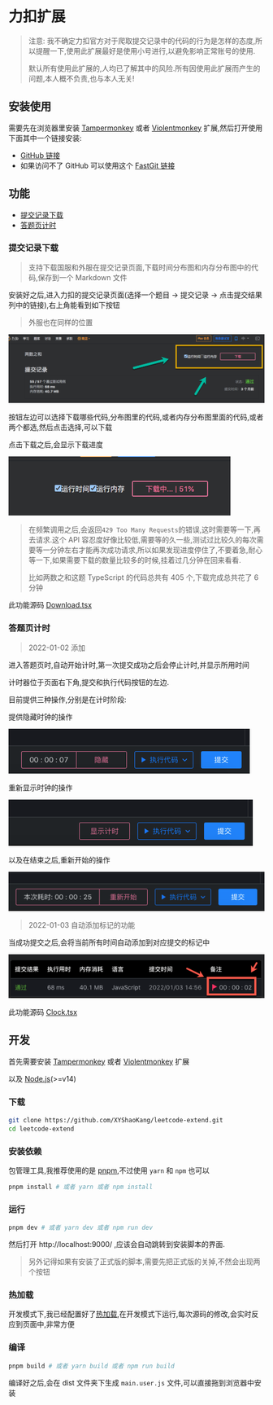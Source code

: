 # 力扣扩展

> 注意: 我不确定力扣官方对于爬取提交记录中的代码的行为是怎样的态度,所以提醒一下,使用此扩展最好是使用小号进行,以避免影响正常账号的使用.
>
> 默认所有使用此扩展的,人均已了解其中的风险.所有因使用此扩展而产生的问题,本人概不负责,也与本人无关!

## 安装使用

需要先在浏览器里安装 [Tampermonkey](https://www.tampermonkey.net/) 或者 [Violentmonkey](https://violentmonkey.github.io/) 扩展,然后打开使用下面其中一个链接安装:

- [GitHub 链接](https://github.com/XYShaoKang/leetcode-extend/raw/master/dist/main.user.js)
- 如果访问不了 GitHub 可以使用这个 [FastGit 链接](https://hub.fastgit.org/XYShaoKang/leetcode-extend/raw/master/dist/main.user.js)

## 功能

- [提交记录下载](#提交记录下载)
- [答题页计时](#答题页计时)

### 提交记录下载

> 支持下载国服和外服在提交记录页面,下载时间分布图和内存分布图中的代码,保存到一个 Markdown 文件

安装好之后,进入力扣的提交记录页面(选择一个题目 -> 提交记录 -> 点击提交结果列中的链接),右上角能看到如下按钮

> 外服也在同样的位置

![](docs/assets/submission-detail-download.png)

按钮左边可以选择下载哪些代码,分布图里的代码,或者内存分布图里面的代码,或者两个都选,然后点击选择,可以下载

点击下载之后,会显示下载进度

![](docs/assets/submission-detail-download-progress.png)

> 在频繁调用之后,会返回`429 Too Many Requests`的错误,这时需要等一下,再去请求.这个 API 容忍度好像比较低,需要等的久一些,测试过比较久的每次需要等一分钟左右才能再次成功请求,所以如果发现进度停住了,不要着急,耐心等一下,如果需要下载的数量比较多的时候,挂着过几分钟在回来看看.
>
> 比如两数之和这题 TypeScript 的代码总共有 405 个,下载完成总共花了 6 分钟

此功能源码 [Download.tsx](./src/page/submissions-detail/Download.tsx)

### 答题页计时

> 2022-01-02 添加

进入答题页时,自动开始计时,第一次提交成功之后会停止计时,并显示所用时间

计时器位于页面右下角,提交和执行代码按钮的左边.

目前提供三种操作,分别是在计时阶段:

提供隐藏时钟的操作

![](docs/assets/hidden.png)

重新显示时钟的操作

![](docs/assets/show.png)

以及在结束之后,重新开始的操作

![](docs/assets/restart.png)

> 2022-01-03 自动添加标记的功能

当成功提交之后,会将当前所有时间自动添加到对应提交的标记中

![](docs/assets/mark.png)

此功能源码 [Clock.tsx](./src/page/problems/Clock.tsx)

## 开发

首先需要安装 [Tampermonkey](https://www.tampermonkey.net/) 或者 [Violentmonkey](https://violentmonkey.github.io/) 扩展

以及 [Node.js](https://nodejs.org/en/download/)(>=v14)

### 下载

```sh
git clone https://github.com/XYShaoKang/leetcode-extend.git
cd leetcode-extend
```

### 安装依赖

包管理工具,我推荐使用的是 [pnpm](https://pnpm.io/),不过使用 `yarn` 和 `npm` 也可以

```sh
pnpm install # 或者 yarn 或者 npm install
```

### 运行

```sh
pnpm dev # 或者 yarn dev 或者 npm run dev
```

然后打开 http://localhost:9000/ ,应该会自动跳转到安装脚本的界面.

> 另外记得如果有安装了正式版的脚本,需要先把正式版的关掉,不然会出现两个按钮

### 热加载

开发模式下,我已经配置好了[热加载](https://webpack.js.org/concepts/hot-module-replacement/),在开发模式下运行,每次源码的修改,会实时反应到页面中,非常方便

### 编译

```sh
pnpm build # 或者 yarn build 或者 npm run build
```

编译好之后,会在 dist 文件夹下生成 `main.user.js` 文件,可以直接拖到浏览器中安装
